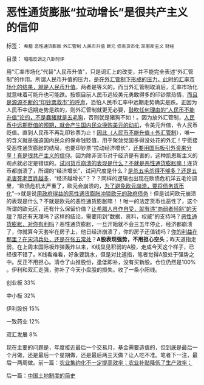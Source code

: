 # 恶性通货膨胀“拉动增长”是很共产主义的信仰

标签： `希腊` `恶性通货膨胀` `外汇管制` `人民币升值` `欧元` `债务货币化` `凯恩斯主义` `财经` 

目录： `唱唱反调之八卦时评`

用“汇率市场化”代替“人民币升值”，只是词汇上的改变，并不能完全表述“外汇管制”的作用。所谓人民币升值的压力，[是在外汇管制下形成的压力，此时的汇率市场化的结果，就是人民币升值](../../../2010/10/15/人民币低估是对中国国民的沉重税负.md)。两者是等义的。而当外汇管制取消后，汇率市场化就意味着可能升也可能跌。按照目前人民币远较美元勇敢得多的印钞票热情，[而且是源源不断的“印钞票救市”的呼声](../../../2011/11/21/货币政策从紧不是干预市场，凯恩斯主义是对市场的干预.md)，恐怕人民币汇率中远期走势确实是跌。正因为人民币中远期走势是跌的，则外汇管制就更无必要，[鼓吹任何理由的“人民币不能升值”论的，不是蠢猪就是五毛狗](../../../2011/8/12/只有人民币升值才符合中国利益！.md)，否则就是猪狗不如！。因为放外汇管制，[人民币中远期贬值的预期，就会产生国内民众换购美元的动机](../../../2011/5/25/人民币国际板是“藏富于外，藏汇于外”.md)，令美元升值，令人民币贬值。直到人民币不再乱印钞票为止！[因此（人民币不能升值＋外汇管制](../../../2011/10/14/人民币低估的经济学本质，看仇美的都是什么人？.md)），唯一的含义就是强迫国内民众的保命钱贬值，用于聚敛党国多得没处花的外汇！宁愿接受恶性通货膨胀的结局，也要印钞票“拉动经济增长”，[还要用国际板引外资来分享！真是很共产主义的信仰](../../../2011/5/25/人民币国际板“圈了钱，带不走”.md)。因为除非货币对于经济是有害的，这种凯恩斯主义的观点就必定是错误的。[试问货币崩溃的表现是什么？不就是恶性通货膨胀嘛！](../../../2007/12/3/人民币升值与我国恶性通货膨胀的“不正当关系“.md)连货币都崩溃了，所谓的“经济增长”，试问尺度是什么？[是杀五毛杀得不够多？还是五毛害死老百姓越多](../../../2009/10/21/人，鬼.md)，“经济越增长”？？？同样的逻辑也出现在欧债危机洋五毛论调里，“欧债危机太严重了，欧元会崩溃的，[为了避免欧元崩溃，要将债务货币化](../../../2011/6/1/德国马克国际化，欧元面临崩溃.md)”——>就是说[用政府得益的恶性通货膨胀冲锁欧元的政府债务](../../../2011/11/9/“国债货币化”是双重的税收＝恶性通货膨胀.md)！但是试问欧元崩溃的表现是什么？不就是欧元的恶性通货膨胀嘛！！唯一的法定货币也恶性了，这个所谓的欧元区，还有什么保留价值？[让希腊人自作自受，就有违“向弱者倾斜”的天理](../../../2009/4/7/市场规范，市场干预和财富转移.md)？那还有天理吗？这样的结论，需要用到“数据，资料，权威”的支持吗？[恶性通货膨胀，对你有利吗](../../../2010/1/10/朝鲜货币抢劫即将进入第二幕：恶性通货膨胀.md)？恶性通货膨胀，一旦开始就不会三五年停止，经济都崩溃了，你就算今天套牢在房子上，他日经济崩溃了，你的房子还值钱吗？[你的利益在那里？在宋鸿兵处，还是在张五常处](../../../2011/8/29/“钞票印少了会通胀”，左小蕾力挺张五常.md)？**A股表现强势，不用担心空头**；昨天道指走弱，在上周末国际板炸弹轰炸以来，K线显见积弱的A股，走成今天这个样子，已经很不错了。K线看难看，好象要跳水，但是对比道指，笔者觉得A股处于强势之中。反正不用担心。清仓了山推股份，逢低即补，没有买新股。仓位仍然是100%
。伊利和双汇走强，弥补了今天小盘股的损失。收了一条小阳线。

创业板 33%

中小板 32%

伊利股份 15%

一致药业 12%

双汇发展 8%



现在主要的问题是，年度接近最后一个交易月，基金需要造值的，但到底是最后一个月做，还是最后一个星期做，还是最后两三天做？让人吃不准。笔者下一注，最后一两周做。前一篇：[农业集约化不一定提高效率；农业补贴降低了生产效率；](../../../2011/11/22/农业集约化不一定提高效率；农业补贴降低了生产效率；.md)

后一篇：[中国土地制度的简史](../../../2011/11/23/中国土地制度的简史.md)
